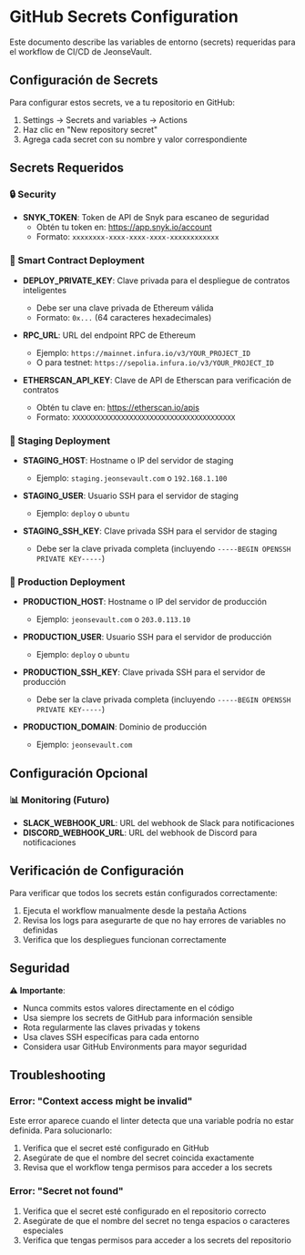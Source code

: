 # GitHub Secrets Configuration

Este documento describe las variables de entorno (secrets) requeridas para el workflow de CI/CD de JeonseVault.

## Configuración de Secrets

Para configurar estos secrets, ve a tu repositorio en GitHub:
1. Settings → Secrets and variables → Actions
2. Haz clic en "New repository secret"
3. Agrega cada secret con su nombre y valor correspondiente

## Secrets Requeridos

### 🔒 Security
- **SNYK_TOKEN**: Token de API de Snyk para escaneo de seguridad
  - Obtén tu token en: https://app.snyk.io/account
  - Formato: `xxxxxxxx-xxxx-xxxx-xxxx-xxxxxxxxxxxx`

### 📜 Smart Contract Deployment
- **DEPLOY_PRIVATE_KEY**: Clave privada para el despliegue de contratos inteligentes
  - Debe ser una clave privada de Ethereum válida
  - Formato: `0x...` (64 caracteres hexadecimales)
  
- **RPC_URL**: URL del endpoint RPC de Ethereum
  - Ejemplo: `https://mainnet.infura.io/v3/YOUR_PROJECT_ID`
  - O para testnet: `https://sepolia.infura.io/v3/YOUR_PROJECT_ID`
  
- **ETHERSCAN_API_KEY**: Clave de API de Etherscan para verificación de contratos
  - Obtén tu clave en: https://etherscan.io/apis
  - Formato: `XXXXXXXXXXXXXXXXXXXXXXXXXXXXXXXXXXXXXXXX`

### 🚀 Staging Deployment
- **STAGING_HOST**: Hostname o IP del servidor de staging
  - Ejemplo: `staging.jeonsevault.com` o `192.168.1.100`
  
- **STAGING_USER**: Usuario SSH para el servidor de staging
  - Ejemplo: `deploy` o `ubuntu`
  
- **STAGING_SSH_KEY**: Clave privada SSH para el servidor de staging
  - Debe ser la clave privada completa (incluyendo `-----BEGIN OPENSSH PRIVATE KEY-----`)

### 🚀 Production Deployment
- **PRODUCTION_HOST**: Hostname o IP del servidor de producción
  - Ejemplo: `jeonsevault.com` o `203.0.113.10`
  
- **PRODUCTION_USER**: Usuario SSH para el servidor de producción
  - Ejemplo: `deploy` o `ubuntu`
  
- **PRODUCTION_SSH_KEY**: Clave privada SSH para el servidor de producción
  - Debe ser la clave privada completa (incluyendo `-----BEGIN OPENSSH PRIVATE KEY-----`)
  
- **PRODUCTION_DOMAIN**: Dominio de producción
  - Ejemplo: `jeonsevault.com`

## Configuración Opcional

### 📊 Monitoring (Futuro)
- **SLACK_WEBHOOK_URL**: URL del webhook de Slack para notificaciones
- **DISCORD_WEBHOOK_URL**: URL del webhook de Discord para notificaciones

## Verificación de Configuración

Para verificar que todos los secrets están configurados correctamente:

1. Ejecuta el workflow manualmente desde la pestaña Actions
2. Revisa los logs para asegurarte de que no hay errores de variables no definidas
3. Verifica que los despliegues funcionan correctamente

## Seguridad

⚠️ **Importante**: 
- Nunca commits estos valores directamente en el código
- Usa siempre los secrets de GitHub para información sensible
- Rota regularmente las claves privadas y tokens
- Usa claves SSH específicas para cada entorno
- Considera usar GitHub Environments para mayor seguridad

## Troubleshooting

### Error: "Context access might be invalid"
Este error aparece cuando el linter detecta que una variable podría no estar definida. Para solucionarlo:

1. Verifica que el secret esté configurado en GitHub
2. Asegúrate de que el nombre del secret coincida exactamente
3. Revisa que el workflow tenga permisos para acceder a los secrets

### Error: "Secret not found"
1. Verifica que el secret esté configurado en el repositorio correcto
2. Asegúrate de que el nombre del secret no tenga espacios o caracteres especiales
3. Verifica que tengas permisos para acceder a los secrets del repositorio
